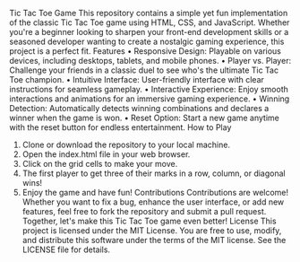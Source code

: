 Tic Tac Toe Game
This repository contains a simple yet fun implementation of the classic Tic Tac Toe game using HTML, CSS, and JavaScript. Whether you're a beginner looking to sharpen your front-end development skills or a seasoned developer wanting to create a nostalgic gaming experience, this project is a perfect fit.
Features
•	Responsive Design: Playable on various devices, including desktops, tablets, and mobile phones.
•	Player vs. Player: Challenge your friends in a classic duel to see who's the ultimate Tic Tac Toe champion.
•	Intuitive Interface: User-friendly interface with clear instructions for seamless gameplay.
•	Interactive Experience: Enjoy smooth interactions and animations for an immersive gaming experience.
•	Winning Detection: Automatically detects winning combinations and declares a winner when the game is won.
•	Reset Option: Start a new game anytime with the reset button for endless entertainment.
How to Play
1.	Clone or download the repository to your local machine.
2.	Open the index.html file in your web browser.
3.	Click on the grid cells to make your move.
4.	The first player to get three of their marks in a row, column, or diagonal wins!
5.	Enjoy the game and have fun!
Contributions
Contributions are welcome! Whether you want to fix a bug, enhance the user interface, or add new features, feel free to fork the repository and submit a pull request. Together, let's make this Tic Tac Toe game even better!
License
This project is licensed under the MIT License. You are free to use, modify, and distribute this software under the terms of the MIT license. See the LICENSE file for details.

